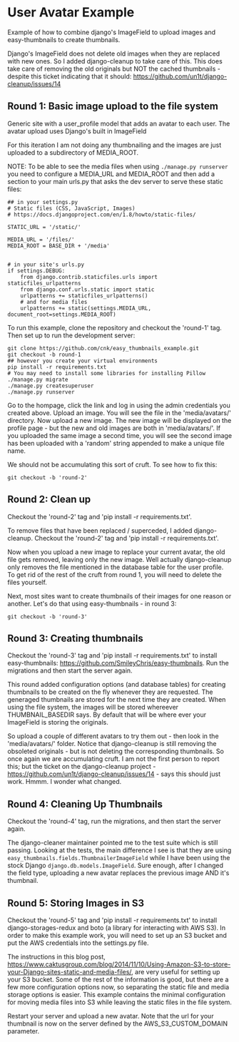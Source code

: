 # User Avatar Example

Example of how to combine django's ImageField to upload images and
easy-thumbnails to create thumbnails.

Django's ImageField does not delete old images when they are replaced
with new ones. So I added django-cleanup to take care of this. This
does take care of removing the old originals but NOT the cached
thumbnails - despite this ticket indicating that it should:
https://github.com/un1t/django-cleanup/issues/14

## Round 1: Basic image upload to the file system

Generic site with a user_profile model that adds an avatar to each
user. The avatar upload uses Django's built in ImageField

For this iteration I am not doing any thumbnailing and the images are
just uploaded to a subdirectory of MEDIA_ROOT.

NOTE: To be able to see the media files when using `./manage.py
runserver` you need to configure a MEDIA_URL and MEDIA_ROOT and then
add a section to your main urls.py that asks the dev server to serve
these static files:

    ## in your settings.py
    # Static files (CSS, JavaScript, Images)
    # https://docs.djangoproject.com/en/1.8/howto/static-files/

    STATIC_URL = '/static/'

    MEDIA_URL = '/files/'
    MEDIA_ROOT = BASE_DIR + '/media'


    # in your site's urls.py
    if settings.DEBUG:
        from django.contrib.staticfiles.urls import staticfiles_urlpatterns
        from django.conf.urls.static import static
        urlpatterns += staticfiles_urlpatterns()
        # and for media files
        urlpatterns += static(settings.MEDIA_URL, document_root=settings.MEDIA_ROOT)

To run this example, clone the repository and checkout the 'round-1'
tag. Then set up to run the development server:

    git clone https://github.com/cnk/easy_thumbnails_example.git
    git checkout -b round-1
    ## however you create your virtual environments
    pip install -r requirements.txt
    # You may need to install some libraries for installing Pillow
    ./manage.py migrate
    ./manage.py createsuperuser
    ./manage.py runserver

Go to the hompage, click the link and log in using the admin
credentials you created above. Upload an image. You will see the file
in the 'media/avatars/' directory. Now upload a new image. The new
image will be displayed on the profile page - but the new and old
images are both in 'media/avatars/'. If you uploaded the same image a
second time, you will see the second image has been uploaded with a
'random' string appended to make a unique file name.

We should not be accumulating this sort of cruft. To see how to fix this:

    git checkout -b 'round-2'



## Round 2: Clean up

Checkout the 'round-2' tag and 'pip install -r requirements.txt'.

To remove files that have been replaced / superceded, I added
django-cleanup. Checkout the 'round-2' tag and 'pip install -r
requirements.txt'.

Now when you upload a new image to replace your current avatar, the
old file gets removed, leaving only the new image. Well actually
django-cleanup only removes the file mentioned in the database table
for the user profile. To get rid of the rest of the cruft from round
1, you will need to delete the files yourself.

Next, most sites want to create thumbnails of their images for one
reason or another. Let's do that using easy-thumbnails - in round 3:

    git checkout -b 'round-3'



## Round 3: Creating thumbnails

Checkout the 'round-3' tag and 'pip install -r requirements.txt' to
install easy-thumbnails:
https://github.com/SmileyChris/easy-thumbnails. Run the migrations and
then start the server again.

This round added configuration options (and database tables) for
creating thumbnails to be created on the fly whenever they are
requested. The generaged thumbnails are stored for the next time they
are created. When using the file system, the images will be stored
whereever THUMBNAIL_BASEDIR says. By default that will be where ever
your ImageField is storing the originals.

So upload a couple of different avatars to try them out - then look in
the 'media/avatars/' folder. Notice that django-cleanup is still
removing the obsoleted originals - but is not deleting the
corresponding thumbnails. So once again we are accumulating cruft. I
am not the first person to report this; but the ticket on the
django-cleanup project -
https://github.com/un1t/django-cleanup/issues/14 - says this should
just work. Hmmm. I wonder what changed.




## Round 4: Cleaning Up Thumbnails

Checkout the 'round-4' tag, run the migrations, and then start the
server again.

The django-cleaner maintainer pointed me to the test suite which is
still passing. Looking at the tests, the main difference I see is that
they are using `easy_thumbnails.fields.ThumbnailerImageField` while I
have been using the stock Django `django.db.models.ImageField`. Sure
enough, after I changed the field type, uploading a new avatar
replaces the previous image AND it's thumbnail.




## Round 5: Storing Images in S3

Checkout the 'round-5' tag and 'pip install -r requirements.txt' to
install django-storages-redux and boto (a library for interacting with
AWS S3). In order to make this example work, you will need to set up
an S3 bucket and put the AWS credentials into the settings.py file.

The instructions in this blog post,
https://www.caktusgroup.com/blog/2014/11/10/Using-Amazon-S3-to-store-your-Django-sites-static-and-media-files/,
are very useful for setting up your S3 bucket. Some of the rest of the
information is good, but there are a few more configuration options
now, so separating the static file and media storage options is
easier.  This example contains the minimal configuration for moving
media files into S3 while leaving the static files in the file system.

Restart your server and upload a new avatar. Note that the url for
your thumbnail is now on the server defined by the
AWS_S3_CUSTOM_DOMAIN parameter.
